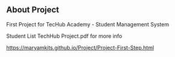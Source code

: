 ## About Project

First Project for TecHub Academy - Student Management System

Student List TechHub Project.pdf for more info

https://maryamkits.github.io/Project/Project-First-Step.html
